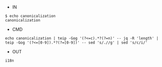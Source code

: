 - IN

```
$ echo canonicalization
canonicalization
```

- CMD

```
echo canonicalization | teip -Gog '(?<=c).*?(?=n)' -- jq -R 'length' | teip -Gog '(?<=[0-9]).*?(?=[0-9])' -- sed 's/.//g' | sed 's/c/i/'
```


- OUT

```
i18n
```
